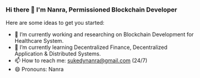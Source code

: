 ### Hi there 👋 I'm Nanra, Permissioned Blockchain Developer

Here are some ideas to get you started:

- 🔭 I’m currently working and researching on Blockchain Development for Healthcare System.
- 🌱 I’m currently learning Decentralized Finance, Decentralized Application & Distributed Systems.
- 📫 How to reach me: sukedynanra@gmail.com (24/7)
- 😄 Pronouns: Nanra
